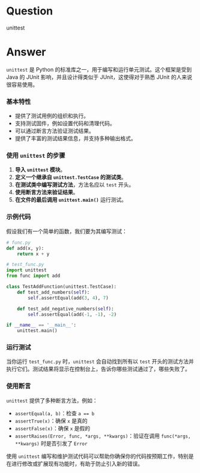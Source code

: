 # Question

unittest

# Answer

`unittest` 是 Python 的标准库之一，用于编写和运行单元测试。这个框架是受到 Java 的 JUnit 影响，并且设计得类似于 JUnit，这使得对于熟悉 JUnit 的人来说很容易使用。

### 基本特性
- 提供了测试用例的组织和执行。
- 支持测试固件，例如设置代码和清理代码。
- 可以通过断言方法验证测试结果。
- 提供了丰富的测试结果信息，并支持多种输出格式。

### 使用 `unittest` 的步骤
1. **导入 `unittest` 模块**。
2. **定义一个继承自 `unittest.TestCase` 的测试类**。
3. **在测试类中编写测试方法**，方法名应以 `test` 开头。
4. **使用断言方法来验证结果**。
5. **在文件的最后调用 `unittest.main()`** 运行测试。

### 示例代码

假设我们有一个简单的函数，我们要为其编写测试：

```python
# func.py
def add(x, y):
    return x + y
```

```python
# test_func.py
import unittest
from func import add

class TestAddFunction(unittest.TestCase):
    def test_add_numbers(self):
        self.assertEqual(add(3, 4), 7)

    def test_add_negative_numbers(self):
        self.assertEqual(add(-1, -1), -2)

if __name__ == '__main__':
    unittest.main()
```

### 运行测试
当你运行 `test_func.py` 时，`unittest` 会自动找到所有以 `test` 开头的测试方法并执行它们。测试结果将显示在控制台上，告诉你哪些测试通过了，哪些失败了。

### 使用断言
`unittest` 提供了多种断言方法，例如：
- `assertEqual(a, b)`：检查 `a == b`
- `assertTrue(x)`：确保 `x` 是真的
- `assertFalse(x)`：确保 `x` 是假的
- `assertRaises(Error, func, *args, **kwargs)`：验证在调用 `func(*args, **kwargs)` 时是否引发了 `Error`

使用 `unittest` 编写和维护测试代码可以帮助你确保你的代码按预期工作，特别是在进行修改或扩展现有功能时，有助于防止引入新的错误。